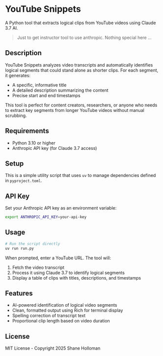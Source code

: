 # YouTube Snippets

A Python tool that extracts logical clips from YouTube videos using Claude 3.7 AI.

> Just to get instructor tool to use anthropic. Nothing special here ...

## Description

YouTube Snippets analyzes video transcripts and automatically identifies logical segments that could stand alone as shorter clips. For each segment, it generates:

- A specific, informative title
- A detailed description summarizing the content
- Precise start and end timestamps

This tool is perfect for content creators, researchers, or anyone who needs to extract key segments from longer YouTube videos without manual scrubbing.

## Requirements

- Python 3.10 or higher
- Anthropic API key (for Claude 3.7 access)

## Setup

This is a simple utility script that uses `uv` to manage dependencies defined in `pyproject.toml`.

## API Key

Set your Anthropic API key as an environment variable:

```sh
export ANTHROPIC_API_KEY=your-api-key
```

## Usage

```sh
# Run the script directly
uv run run.py
```

When prompted, enter a YouTube URL. The tool will:

1. Fetch the video transcript
2. Process it using Claude 3.7 to identify logical segments
3. Display a table of clips with titles, descriptions, and timestamps

## Features

- AI-powered identification of logical video segments
- Clean, formatted output using Rich for terminal display
- Spelling correction of transcript text
- Proportional clip length based on video duration

## License

MIT License - Copyright 2025 Shane Holloman
